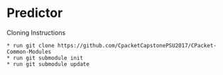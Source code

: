 # Predictor
Cloning Instructions

    * run git clone https://github.com/CpacketCapstonePSU2017/CPacket-Common-Modules
    * run git submodule init
    * run git submodule update
